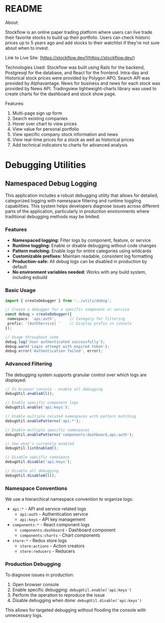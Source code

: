 # README

About:

Stockflow is an online paper trading platform where users can live trade their favorite stocks to build up their portfolio. Users can check historic prices up to 5 years ago and add stocks to their watchlist if they're not sure about when to invest.

Link to Live Site:
[https://stockflow.dev/](https://stockflow.dev/)

Technologies Used:
Stockflow was built using Rails for the backend, Postgresql for the database, and React for the frontend. Intra-day and Historical stock prices were provided by Polygon APO. Search API was provided by Alphavantage. News for business and news for each stock was provided by News API. Tradingview lightweight-charts library was used to create charts for the dashboard and stock show page. 

Features: 
1. Multi-page sign up form
2. Search existing companies
3. Hover over chart to view prices
4. View value for personal portfolio
5. View specific company stock information and news
6. View real-time prices for a stock as well as historical prices
7. Add technical indicators to charts for advanced analysis


# Debugging Utilities

## Namespaced Debug Logging

This application includes a robust debugging utility that allows for detailed, categorized logging with namespace filtering and runtime toggling capabilities. This system helps developers diagnose issues across different parts of the application, particularly in production environments where traditional debugging methods may be limited.

### Features

- **Namespaced logging:** Filter logs by component, feature, or service
- **Runtime toggling:** Enable or disable debugging without code changes
- **Pattern matching:** Enable logs for entire categories using wildcards
- **Customizable prefixes:** Maintain readable, consistent log formatting
- **Production-safe:** All debug logs can be disabled in production by default
- **No environment variables needed:** Works with any build system, including esbuild

### Basic Usage

```typescript
import { createDebugger } from '../utils/debug';

// Create a debugger for a specific component or service
const debug = createDebugger({ 
 namespace: 'api:auth',      // Category for filtering
 prefix: '[AuthService] '    // Display prefix in console
});

// Usage throughout code
debug.log('User authenticated successfully');
debug.warn('Login attempt with expired token');
debug.error('Authentication failed', error);
```

### Advanced Filtering

The debugging system supports granular control over which logs are displayed:

```typescript
// In browser console - enable all debugging
debugUtil.enableAll();

// Enable specific component logs
debugUtil.enable('api:keys');

// Enable multiple related namespaces with pattern matching
debugUtil.enablePatterns('api:*');

// Enable multiple specific namespaces
debugUtil.enablePatterns('components:dashboard,api:auth');

// See what's currently enabled
debugUtil.listEnabled();

// Disable specific namespace
debugUtil.disable('api:keys');

// Disable all debugging
debugUtil.disableAll();
```

### Namespace Conventions

We use a hierarchical namespace convention to organize logs:

- `api:*` - API and service-related logs
  - `api:auth` - Authentication service
  - `api:keys` - API key management
- `components:*` - React component logs
  - `components:dashboard` - Dashboard component
  - `components:charts` - Chart components
- `store:*` - Redux store logs
  - `store:actions` - Action creators
  - `store:reducers` - Reducers

### Production Debugging

To diagnose issues in production:

1. Open browser console
2. Enable specific debugging: `debugUtil.enable('api:keys')`
3. Perform the operation to reproduce the issue
4. Disable debugging when done: `debugUtil.disable('api:keys')`

This allows for targeted debugging without flooding the console with unnecessary logs.